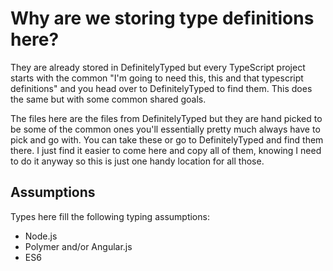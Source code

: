 # Why are we storing type definitions here?

They are already stored in DefinitelyTyped but every TypeScript project starts with the common "I'm going to need this, this and that typescript definitions" and you head over to DefinitelyTyped to find them. This does the same but with some common shared goals.

The files here are the files from DefinitelyTyped but they are hand picked to be some of the common ones you'll essentially pretty much always have to pick and go with. You can take these or go to DefinitelyTyped and find them there. I just find it easier to come here and copy all of them, knowing I need to do it anyway so this is just one handy location for all those.

## Assumptions

Types here fill the following typing assumptions:

* Node.js
* Polymer and/or Angular.js
* ES6
